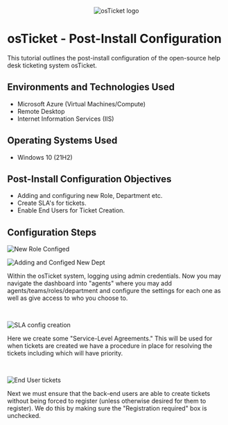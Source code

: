 <p align="center">
<img src="https://i.imgur.com/Clzj7Xs.png" alt="osTicket logo"/>
</p>

<h1>osTicket - Post-Install Configuration</h1>
This tutorial outlines the post-install configuration of the open-source help desk ticketing system osTicket.<br />

<h2>Environments and Technologies Used</h2>

- Microsoft Azure (Virtual Machines/Compute)
- Remote Desktop
- Internet Information Services (IIS)

<h2>Operating Systems Used </h2>

- Windows 10</b> (21H2)

<h2>Post-Install Configuration Objectives</h2>

- Adding and configuring new Role, Department etc.
- Create SLA's for tickets.
- Enable End Users for Ticket Creation.

<h2>Configuration Steps</h2>

<p>
  
![New Role   Configed](https://github.com/user-attachments/assets/32e2c243-a267-4a85-8ba1-f27e3e941e68)

</p>
<p>
  
![Adding and Configed New Dept](https://github.com/user-attachments/assets/78c69574-9ea9-4796-869f-d647453fd127)

</p>
<p>
Within the osTicket system, logging using admin credentials. Now you may navigate the dashboard into "agents" where you may add agents/teams/roles/department and configure the settings for each one as well as give access to who you choose to.
</p>
<br />


<p>
  
![SLA config   creation](https://github.com/user-attachments/assets/6e25a936-4d5e-4d4b-88c5-a8c8a0a643cf)

</p>
<p>
Here we create some "Service-Level Agreements." This will be used for when tickets are created we have a procedure in place for resolving the tickets including which will have priority. 
</p>
<br />


<p>
  
![End User tickets](https://github.com/user-attachments/assets/48ebb55e-fff3-4c08-9cb9-38c81a6fff12)

</p>
<p>
Next we must ensure that the back-end users are able to create tickets without being forced to register (unless otherwise desired for them to register). We do this by making sure the "Registration required" box is unchecked.
</p>
<br />
